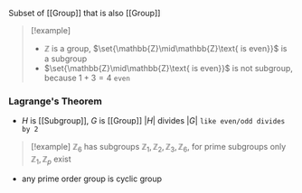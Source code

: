 Subset of [[Group]] that is also [[Group]]
> [!example] 
> - $\mathbb{Z}$ is a group, $\set{\mathbb{Z}\mid\mathbb{Z}\text{ is even}}$ is a subgroup
> - $\set{\mathbb{Z}\mid\mathbb{Z}\text{ is even}}$ is not subgroup, because $1+3=4$ `even`
### Lagrange's Theorem
- $H$ is [[Subgroup]], $G$ is [[Group]] $|H|\text{ divides }|G|$ `like even/odd divides by 2`
> [!example] $\mathbb{Z}_6$ has subgroups $\mathbb{Z}_1,\mathbb{Z}_2,\mathbb{Z}_3,\mathbb{Z}_6$, for prime subgroups only $\mathbb{Z}_1,\mathbb{Z}_p$ exist
- any prime order group is cyclic group
